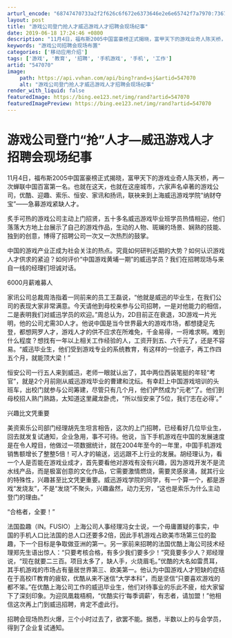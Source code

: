 ```yaml
---
arturl_encode: "68747470733a2f2f626c6f672e6373646e2e6e65742f7a7970:73672f61727469636c652f64657461696c732f353437303730"
layout: post
title: "游戏公司登门抢人才威迅游戏人才招聘会现场纪事"
date: 2019-06-18 17:24:46 +0800
description: "11月4日，福布斯2005中国富豪榜正式揭晓，富甲天下的游戏业奇人陈天桥，再"
keywords: "游戏公司招聘会现场布置"
categories: ['移动应用介绍']
tags: ['游戏', '教育', '招聘', '手机游戏', '手机', '工作']
artid: "547070"
image:
    path: https://api.vvhan.com/api/bing?rand=sj&artid=547070
    alt: "游戏公司登门抢人才威迅游戏人才招聘会现场纪事"
render_with_liquid: false
featuredImage: https://bing.ee123.net/img/rand?artid=547070
featuredImagePreview: https://bing.ee123.net/img/rand?artid=547070
---
```


# 游戏公司登门“抢”人才—威迅游戏人才招聘会现场纪事

11月4日，福布斯2005中国富豪榜正式揭晓，富甲天下的游戏业奇人陈天桥，再一次蝉联中国百富第一名。也就在这天，也就在这座城市，六家声名卓著的游戏公司，优酷、迎趣、索乐、恒安、家讯和扬讯，联袂来到上海威迅游戏学院“纳财夺宝”——急募游戏紧缺人才。
  
炙手可热的游戏公司主动上门招贤，五十多名威迅游戏毕业班学员热情相迎，他们落落大方地上台展示了自己的游戏作品，生动的人物、斑斓的场景、娴熟的技能、独到的创意，博得了招聘公司一次又一次热烈的鼓掌。
  
中国的游戏产业正成为社会关注的热点。究竟如何研判近期的大势？如何认识游戏人才供求的紧迫？如何评价“中国游戏黄埔一期”的威迅学员？我们在招聘现场与来自一线的经理们坦诚对话。
  
6000月薪难募人
  
家讯公司总裁周浩指着一同前来的员工王磊说，“他就是威迅的毕业生，在我们公司的表现大家非常满意。今天请他到母校来参与公司招聘，一是对他能力的相信，二是表明我们对威迅学员的欢迎。”周总认为，2D目前正在衰退，3D游戏一片光明，他的公司尤需3D人才。他说中国是当今世界最大的游戏市场，都想捷足先登，都想网罗人才，游戏人才的供不应求在所难免，千金易得，一将难求啊。难到什么程度？想找有一年以上相关工作经验的人，工资开到五、六千元了，还是不容易。“威迅毕业生，他们受到游戏专业的系统教育，有这样的一份底子，再工作四五个月，就能顶大梁！”
  
恒安公司一行五人来到威迅，老师一眼就认出了，其中两位西装笔挺的年轻“考官”，就是2个月前刚从威迅游戏毕业的曹建和沈纭。有幸赶上中国游戏培训的头班车，出校门就参与公司筹建，尽管只有几个月，他们俨然成为“元老”了。他们到母校招人熟门熟路，太知道这里藏龙卧虎，“所以恒安来了5位，我们‘志在必得’。”

兴趣比文凭重要
  
美资索乐公司部门经理胡先生坦言相告，这次的上门招聘，已经看好几位毕业生，回去就发复试通知，企业急用，事不可待。他说，当下手机游戏在中国的发展速度是在令人瞠目，他做过一项数据统计，就在2004年至今的一年里，中国手机游戏销售额增长了整整5倍！可人才的输送，远远跟不上行业的发展。胡经理认为，看一个人是否能在游戏业成才，首先要看他对游戏有没有兴趣，因为游戏开发不是流水线产品，而是极富创意的文化作品，它需要激情燃烧，需要灵感泉涌，就其行业的特殊性，兴趣甚至比文凭更重要。威迅游戏学院的同学，有一个算一个，都是游戏“发烧友”，不是“发烧”不聚头，兴趣盎然，动力无穷，“这也是索乐为什么主动登门的理由。”

“合格者，全要！”
  
法国盈趣（IN。FUSIO）上海公司人事经理冯女士说，一个毋庸置疑的事实，中国的手机人口比法国的总人口还要多2倍，因此手机游戏占欧美市场第三位的盈趣，下一个目标是争取做亚洲的第一。另一家前来招聘的法国优酷上海公司技术经理郑先生语出惊人：“只要考核合格，有多少我们要多少！”究竟要多少人？郑经理说，“现在就要二三百。项目太多了，缺人手，火烧眉毛。”优酷的大名如雷贯耳，其手机游戏的市场占有量居世界第三、欧美第一。他认为中国游戏人才短缺的症结在于高校IT教育的疲软，优酷从来不迷信“大学本科”，而是坚信“只要喜欢游戏的都不笨。”在优酷上海公司工作的威迅毕业生，他们对待事业的乐此不疲，给大家留下了深刻印象。为迎凤凰栽梧桐，“优酷实行‘每季调薪’，有志者，请加盟！”他相信这次再上门到威迅招聘，肯定不虚此行。
  
招聘会现场热烈火爆，三个小时过去了，欲罢不能。据悉，半数以上的与会学员，得到了企业复试通知。